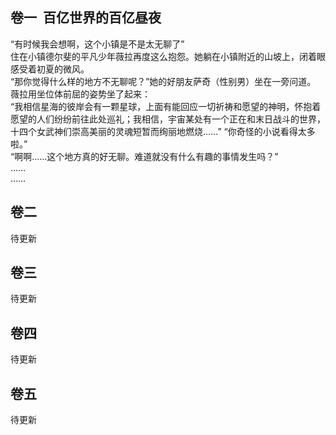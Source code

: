 ## 卷一&nbsp;&nbsp;百亿世界的百亿昼夜

“有时候我会想啊，这个小镇是不是太无聊了”  
住在小镇德尔斐的平凡少年薇拉再度这么抱怨。她躺在小镇附近的山坡上，闭着眼感受着初夏的微风。  
“那你觉得什么样的地方不无聊呢？”她的好朋友萨奇（性别男）坐在一旁问道。  
薇拉用坐位体前屈的姿势坐了起来：  
“我相信星海的彼岸会有一颗星球，上面有能回应一切祈祷和愿望的神明，怀抱着愿望的人们纷纷前往此处巡礼；我相信，宇宙某处有一个正在和末日战斗的世界，十四个女武神们崇高美丽的灵魂短暂而绚丽地燃烧……”
“你奇怪的小说看得太多啦。”  
“啊啊……这个地方真的好无聊。难道就没有什么有趣的事情发生吗？”  
……  
……

## 卷二

待更新

## 卷三

待更新

## 卷四

待更新

## 卷五

待更新